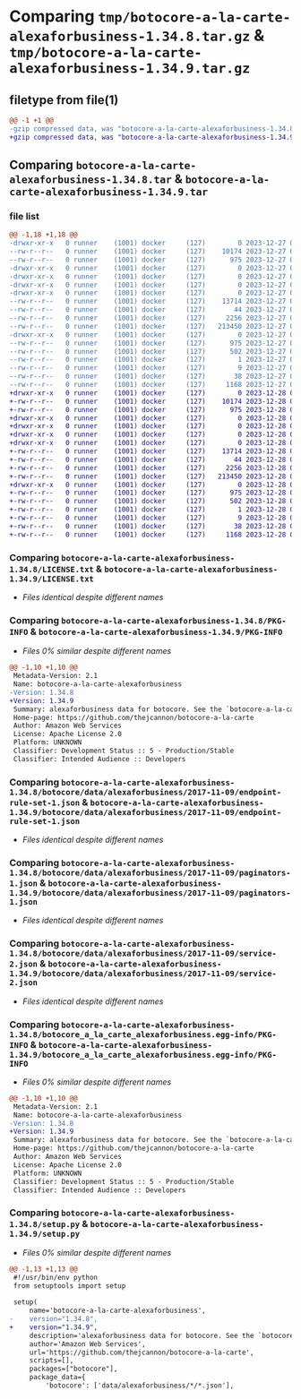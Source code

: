 # Comparing `tmp/botocore-a-la-carte-alexaforbusiness-1.34.8.tar.gz` & `tmp/botocore-a-la-carte-alexaforbusiness-1.34.9.tar.gz`

## filetype from file(1)

```diff
@@ -1 +1 @@
-gzip compressed data, was "botocore-a-la-carte-alexaforbusiness-1.34.8.tar", last modified: Wed Dec 27 01:06:33 2023, max compression
+gzip compressed data, was "botocore-a-la-carte-alexaforbusiness-1.34.9.tar", last modified: Thu Dec 28 01:06:35 2023, max compression
```

## Comparing `botocore-a-la-carte-alexaforbusiness-1.34.8.tar` & `botocore-a-la-carte-alexaforbusiness-1.34.9.tar`

### file list

```diff
@@ -1,18 +1,18 @@
-drwxr-xr-x   0 runner    (1001) docker     (127)        0 2023-12-27 01:06:33.767298 botocore-a-la-carte-alexaforbusiness-1.34.8/
--rw-r--r--   0 runner    (1001) docker     (127)    10174 2023-12-27 01:06:33.000000 botocore-a-la-carte-alexaforbusiness-1.34.8/LICENSE.txt
--rw-r--r--   0 runner    (1001) docker     (127)      975 2023-12-27 01:06:33.767298 botocore-a-la-carte-alexaforbusiness-1.34.8/PKG-INFO
-drwxr-xr-x   0 runner    (1001) docker     (127)        0 2023-12-27 01:06:33.763298 botocore-a-la-carte-alexaforbusiness-1.34.8/botocore/
-drwxr-xr-x   0 runner    (1001) docker     (127)        0 2023-12-27 01:06:33.763298 botocore-a-la-carte-alexaforbusiness-1.34.8/botocore/data/
-drwxr-xr-x   0 runner    (1001) docker     (127)        0 2023-12-27 01:06:33.763298 botocore-a-la-carte-alexaforbusiness-1.34.8/botocore/data/alexaforbusiness/
-drwxr-xr-x   0 runner    (1001) docker     (127)        0 2023-12-27 01:06:33.763298 botocore-a-la-carte-alexaforbusiness-1.34.8/botocore/data/alexaforbusiness/2017-11-09/
--rw-r--r--   0 runner    (1001) docker     (127)    13714 2023-12-27 01:06:28.000000 botocore-a-la-carte-alexaforbusiness-1.34.8/botocore/data/alexaforbusiness/2017-11-09/endpoint-rule-set-1.json
--rw-r--r--   0 runner    (1001) docker     (127)       44 2023-12-27 01:06:28.000000 botocore-a-la-carte-alexaforbusiness-1.34.8/botocore/data/alexaforbusiness/2017-11-09/examples-1.json
--rw-r--r--   0 runner    (1001) docker     (127)     2256 2023-12-27 01:06:28.000000 botocore-a-la-carte-alexaforbusiness-1.34.8/botocore/data/alexaforbusiness/2017-11-09/paginators-1.json
--rw-r--r--   0 runner    (1001) docker     (127)   213450 2023-12-27 01:06:28.000000 botocore-a-la-carte-alexaforbusiness-1.34.8/botocore/data/alexaforbusiness/2017-11-09/service-2.json
-drwxr-xr-x   0 runner    (1001) docker     (127)        0 2023-12-27 01:06:33.767298 botocore-a-la-carte-alexaforbusiness-1.34.8/botocore_a_la_carte_alexaforbusiness.egg-info/
--rw-r--r--   0 runner    (1001) docker     (127)      975 2023-12-27 01:06:33.000000 botocore-a-la-carte-alexaforbusiness-1.34.8/botocore_a_la_carte_alexaforbusiness.egg-info/PKG-INFO
--rw-r--r--   0 runner    (1001) docker     (127)      502 2023-12-27 01:06:33.000000 botocore-a-la-carte-alexaforbusiness-1.34.8/botocore_a_la_carte_alexaforbusiness.egg-info/SOURCES.txt
--rw-r--r--   0 runner    (1001) docker     (127)        1 2023-12-27 01:06:33.000000 botocore-a-la-carte-alexaforbusiness-1.34.8/botocore_a_la_carte_alexaforbusiness.egg-info/dependency_links.txt
--rw-r--r--   0 runner    (1001) docker     (127)        9 2023-12-27 01:06:33.000000 botocore-a-la-carte-alexaforbusiness-1.34.8/botocore_a_la_carte_alexaforbusiness.egg-info/top_level.txt
--rw-r--r--   0 runner    (1001) docker     (127)       38 2023-12-27 01:06:33.767298 botocore-a-la-carte-alexaforbusiness-1.34.8/setup.cfg
--rw-r--r--   0 runner    (1001) docker     (127)     1168 2023-12-27 01:06:33.000000 botocore-a-la-carte-alexaforbusiness-1.34.8/setup.py
+drwxr-xr-x   0 runner    (1001) docker     (127)        0 2023-12-28 01:06:35.218228 botocore-a-la-carte-alexaforbusiness-1.34.9/
+-rw-r--r--   0 runner    (1001) docker     (127)    10174 2023-12-28 01:06:34.000000 botocore-a-la-carte-alexaforbusiness-1.34.9/LICENSE.txt
+-rw-r--r--   0 runner    (1001) docker     (127)      975 2023-12-28 01:06:35.218228 botocore-a-la-carte-alexaforbusiness-1.34.9/PKG-INFO
+drwxr-xr-x   0 runner    (1001) docker     (127)        0 2023-12-28 01:06:35.214228 botocore-a-la-carte-alexaforbusiness-1.34.9/botocore/
+drwxr-xr-x   0 runner    (1001) docker     (127)        0 2023-12-28 01:06:35.214228 botocore-a-la-carte-alexaforbusiness-1.34.9/botocore/data/
+drwxr-xr-x   0 runner    (1001) docker     (127)        0 2023-12-28 01:06:35.214228 botocore-a-la-carte-alexaforbusiness-1.34.9/botocore/data/alexaforbusiness/
+drwxr-xr-x   0 runner    (1001) docker     (127)        0 2023-12-28 01:06:35.214228 botocore-a-la-carte-alexaforbusiness-1.34.9/botocore/data/alexaforbusiness/2017-11-09/
+-rw-r--r--   0 runner    (1001) docker     (127)    13714 2023-12-28 01:06:26.000000 botocore-a-la-carte-alexaforbusiness-1.34.9/botocore/data/alexaforbusiness/2017-11-09/endpoint-rule-set-1.json
+-rw-r--r--   0 runner    (1001) docker     (127)       44 2023-12-28 01:06:26.000000 botocore-a-la-carte-alexaforbusiness-1.34.9/botocore/data/alexaforbusiness/2017-11-09/examples-1.json
+-rw-r--r--   0 runner    (1001) docker     (127)     2256 2023-12-28 01:06:26.000000 botocore-a-la-carte-alexaforbusiness-1.34.9/botocore/data/alexaforbusiness/2017-11-09/paginators-1.json
+-rw-r--r--   0 runner    (1001) docker     (127)   213450 2023-12-28 01:06:26.000000 botocore-a-la-carte-alexaforbusiness-1.34.9/botocore/data/alexaforbusiness/2017-11-09/service-2.json
+drwxr-xr-x   0 runner    (1001) docker     (127)        0 2023-12-28 01:06:35.218228 botocore-a-la-carte-alexaforbusiness-1.34.9/botocore_a_la_carte_alexaforbusiness.egg-info/
+-rw-r--r--   0 runner    (1001) docker     (127)      975 2023-12-28 01:06:35.000000 botocore-a-la-carte-alexaforbusiness-1.34.9/botocore_a_la_carte_alexaforbusiness.egg-info/PKG-INFO
+-rw-r--r--   0 runner    (1001) docker     (127)      502 2023-12-28 01:06:35.000000 botocore-a-la-carte-alexaforbusiness-1.34.9/botocore_a_la_carte_alexaforbusiness.egg-info/SOURCES.txt
+-rw-r--r--   0 runner    (1001) docker     (127)        1 2023-12-28 01:06:35.000000 botocore-a-la-carte-alexaforbusiness-1.34.9/botocore_a_la_carte_alexaforbusiness.egg-info/dependency_links.txt
+-rw-r--r--   0 runner    (1001) docker     (127)        9 2023-12-28 01:06:35.000000 botocore-a-la-carte-alexaforbusiness-1.34.9/botocore_a_la_carte_alexaforbusiness.egg-info/top_level.txt
+-rw-r--r--   0 runner    (1001) docker     (127)       38 2023-12-28 01:06:35.218228 botocore-a-la-carte-alexaforbusiness-1.34.9/setup.cfg
+-rw-r--r--   0 runner    (1001) docker     (127)     1168 2023-12-28 01:06:34.000000 botocore-a-la-carte-alexaforbusiness-1.34.9/setup.py
```

### Comparing `botocore-a-la-carte-alexaforbusiness-1.34.8/LICENSE.txt` & `botocore-a-la-carte-alexaforbusiness-1.34.9/LICENSE.txt`

 * *Files identical despite different names*

### Comparing `botocore-a-la-carte-alexaforbusiness-1.34.8/PKG-INFO` & `botocore-a-la-carte-alexaforbusiness-1.34.9/PKG-INFO`

 * *Files 0% similar despite different names*

```diff
@@ -1,10 +1,10 @@
 Metadata-Version: 2.1
 Name: botocore-a-la-carte-alexaforbusiness
-Version: 1.34.8
+Version: 1.34.9
 Summary: alexaforbusiness data for botocore. See the `botocore-a-la-carte` package for more info.
 Home-page: https://github.com/thejcannon/botocore-a-la-carte
 Author: Amazon Web Services
 License: Apache License 2.0
 Platform: UNKNOWN
 Classifier: Development Status :: 5 - Production/Stable
 Classifier: Intended Audience :: Developers
```

### Comparing `botocore-a-la-carte-alexaforbusiness-1.34.8/botocore/data/alexaforbusiness/2017-11-09/endpoint-rule-set-1.json` & `botocore-a-la-carte-alexaforbusiness-1.34.9/botocore/data/alexaforbusiness/2017-11-09/endpoint-rule-set-1.json`

 * *Files identical despite different names*

### Comparing `botocore-a-la-carte-alexaforbusiness-1.34.8/botocore/data/alexaforbusiness/2017-11-09/paginators-1.json` & `botocore-a-la-carte-alexaforbusiness-1.34.9/botocore/data/alexaforbusiness/2017-11-09/paginators-1.json`

 * *Files identical despite different names*

### Comparing `botocore-a-la-carte-alexaforbusiness-1.34.8/botocore/data/alexaforbusiness/2017-11-09/service-2.json` & `botocore-a-la-carte-alexaforbusiness-1.34.9/botocore/data/alexaforbusiness/2017-11-09/service-2.json`

 * *Files identical despite different names*

### Comparing `botocore-a-la-carte-alexaforbusiness-1.34.8/botocore_a_la_carte_alexaforbusiness.egg-info/PKG-INFO` & `botocore-a-la-carte-alexaforbusiness-1.34.9/botocore_a_la_carte_alexaforbusiness.egg-info/PKG-INFO`

 * *Files 0% similar despite different names*

```diff
@@ -1,10 +1,10 @@
 Metadata-Version: 2.1
 Name: botocore-a-la-carte-alexaforbusiness
-Version: 1.34.8
+Version: 1.34.9
 Summary: alexaforbusiness data for botocore. See the `botocore-a-la-carte` package for more info.
 Home-page: https://github.com/thejcannon/botocore-a-la-carte
 Author: Amazon Web Services
 License: Apache License 2.0
 Platform: UNKNOWN
 Classifier: Development Status :: 5 - Production/Stable
 Classifier: Intended Audience :: Developers
```

### Comparing `botocore-a-la-carte-alexaforbusiness-1.34.8/setup.py` & `botocore-a-la-carte-alexaforbusiness-1.34.9/setup.py`

 * *Files 0% similar despite different names*

```diff
@@ -1,13 +1,13 @@
 #!/usr/bin/env python
 from setuptools import setup
 
 setup(
     name='botocore-a-la-carte-alexaforbusiness',
-    version="1.34.8",
+    version="1.34.9",
     description='alexaforbusiness data for botocore. See the `botocore-a-la-carte` package for more info.',
     author='Amazon Web Services',
     url='https://github.com/thejcannon/botocore-a-la-carte',
     scripts=[],
     packages=["botocore"],
     package_data={
         'botocore': ['data/alexaforbusiness/*/*.json'],
```

